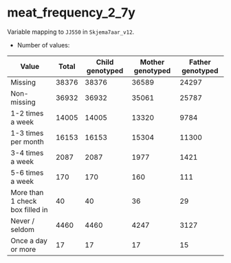 # meat_frequency_2_7y
Variable mapping to `JJ550` in `Skjema7aar_v12`.
- Number of values:

| Value | Total | Child genotyped | Mother genotyped | Father genotyped |
| ----- | ----- | --------------- | ---------------- | ---------------- |
| Missing | 38376 | 38376 | 36589 | 24297 |
| Non-missing | 36932 | 36932 | 35061 | 25787 |
| 1-2 times a week | 14005 | 14005 | 13320 |9784 |
| 1-3 times per month | 16153 | 16153 | 15304 |11300 |
| 3-4 times a week | 2087 | 2087 | 1977 |1421 |
| 5-6 times a week | 170 | 170 | 160 |111 |
| More than 1 check box filled in | 40 | 40 | 36 |29 |
| Never / seldom | 4460 | 4460 | 4247 |3127 |
| Once a day or more | 17 | 17 | 17 |15 |



